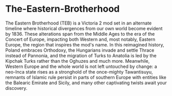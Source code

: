 # The-Eastern-Brotherhood

The Eastern Brotherhood (TEB) is a Victoria 2 mod set in an alternate timeline where historical divergences from our own world become evident by 1836. These alterations span from the Middle Ages to the era of the Concert of Europe, impacting both Western and, most notably, Eastern Europe, the region that inspires the mod's name. In this reimagined history, Poland embraces Orthodoxy, the Hungarians invade and settle Thrace instead of Pannonia, and the migration of Turks to Anatolia is led by the Kipchak Turks rather than the Oghuzes and much more. Meanwhile, Western Europe and the whole world is not left untouched by change: a neo-Inca state rises as a stronghold of the once-mighty Tawantisuyu, remnants of Islamic rule persist in parts of southern Europe with entities like the Balearic Emirate and Sicily, and many other captivating twists await your discovery.
